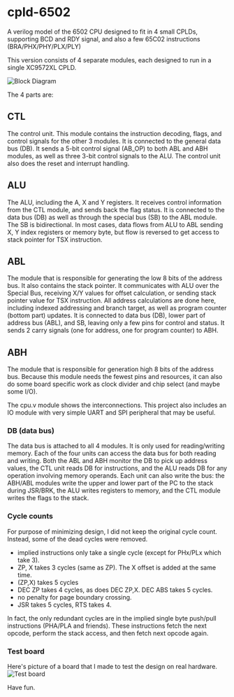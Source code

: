 # cpld-6502
A verilog model of the 6502 CPU designed to fit in 4 small CPLDs, supporting BCD and RDY signal,
and also a few 65C02 instructions (BRA/PHX/PHY/PLX/PLY)

This version consists of 4 separate modules, each designed to run in a single XC9572XL CPLD.

![Block Diagram](http://c-scape.nl/arlet/6502/cpld-block-diagram.png)

The 4 parts are:

## CTL
The control unit. This module contains the instruction decoding, flags, and control signals for the other 3 modules.  It is connected to the general data bus (DB). 
It sends a 5-bit control signal (AB_OP) to both ABL and ABH modules, as well as three 3-bit control signals to the ALU. The control unit also does the reset and 
interrupt handling.

## ALU
The ALU, including the A, X and Y registers. It receives control
information from the CTL module, and sends back the flag status.
It is connected to the data bus (DB) as well as through the special bus (SB) 
to the ABL module. The SB is bidirectional. In most cases, data flows
from ALU to ABL sending X, Y index registers or memory byte, but flow is reversed
to get access to stack pointer for TSX instruction.

## ABL
The module that is responsible for generating the low 8 bits of the address bus.
It also contains the stack pointer. It communicates with ALU over the Special
Bus, receiving X/Y values for offset calculation, or sending stack pointer 
value for TSX instruction. All address calculations are done here, including
indexed addressing and branch target, as well as program counter (bottom part)
updates. It is connected to data bus (DB), lower part of address bus (ABL), and
SB, leaving only a few pins for control and status. It sends 2 carry signals 
(one for address, one for program counter) to ABH.

## ABH
The module that is responsible for generation high 8 bits of the address bus. 
Because this module needs the fewest pins and resources, it can also do some 
board specific work as clock divider and chip select (and maybe some I/O).

The cpu.v module shows the interconnections. This project also includes an IO module with very
simple UART and SPI peripheral that may be useful.

### DB (data bus)
The data bus is attached to all 4 modules. It is only used for reading/writing memory. Each of the four units can
access the data bus for both reading and writing. Both the ABL and ABH monitor the DB to pick up address values, 
the CTL unit reads DB for instructions, and the ALU reads DB for any operation involving memory operands. Each unit can 
also write the bus: the ABH/ABL modules write the upper and lower part of the PC to the stack during JSR/BRK, the ALU 
writes registers to memory, and the CTL module writes the flags to the stack.

### Cycle counts
For purpose of minimizing design, I did not keep the original cycle count. Instead, some
of the dead cycles were removed.

- implied instructions only take a single cycle (except for PHx/PLx which take 3). 
- ZP, X takes 3 cycles (same as ZP). The X offset is added at the same time.
- (ZP,X) takes 5 cycles
- DEC ZP takes 4 cycles, as does DEC ZP,X. DEC ABS takes 5 cycles.
- no penalty for page boundary crossing.
- JSR takes 5 cycles, RTS takes 4.

In fact, the only redundant cycles are in the implied single byte push/pull instructions (PHA/PLA and friends). 
These instructions fetch the next opcode, perform the stack access, and then fetch next opcode again.

### Test board

Here's picture of a board that I made to test the design on real hardware.
![Test board](http://c-scape.nl/arlet/6502/CPLD-6502.JPG)

Have fun. 
